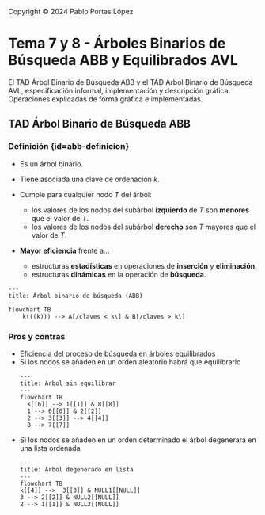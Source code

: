 <!--
SPDX-FileCopyrightText: 2024 Pablo Portas López <pablo.portas@udc.es>

SPDX-License-Identifier: CC-BY-NC-4.0
-->

<web-summary rel="tldr"/>

<tip>Copyright © 2024 Pablo Portas López</tip>

# Tema 7 y 8 - Árboles Binarios de Búsqueda ABB y Equilibrados AVL

<tldr id="tldr">

El TAD Árbol Binario de Búsqueda ABB y el TAD Árbol Binario de Búsqueda AVL, especificación informal, implementación y
descripción gráfica. Operaciones explicadas de forma gráfica e implementadas.

</tldr>

## TAD Árbol Binario de Búsqueda ABB

### Definición {id=abb-definicion}

- Es un árbol binario.
- Tiene asociada una clave de ordenación _k_.
- Cumple para cualquier nodo _T_ del árbol:
    - los valores de los nodos del subárbol **izquierdo** de _T_ son **menores** que el valor de _T_.
    - los valores de los nodos del subárbol **derecho** son _T_ mayores que el valor de _T_.

- **Mayor eficiencia** frente a...
    - estructuras **estadísticas** en operaciones de **inserción** y **eliminación**.
    - estructuras **dinámicas** en la operación de **búsqueda**.

```mermaid
---
title: Árbol binario de búsqueda (ABB)
---
flowchart TB
    k(((k))) --> A[/claves < k\] & B[/claves > k\]

```

### Pros y contras

- Eficiencia del proceso de búsqueda en árboles equilibrados
- Si los nodos se añaden en un orden aleatorio habrá que equilibrarlo
  ```mermaid
  ---
  title: Árbol sin equilibrar
  ---
  flowchart TB
    k[[6]] --> 1[[1]] & 8[[8]]
    1 --> 0[[0]] & 2[[2]]
    2 --> 3[[3]] --> 4[[4]]
    8 --> 7[[7]]
  ```
- Si los nodos se añaden en un orden determinado el árbol degenerará en una lista ordenada
  ```mermaid
  ---
  title: Árbol degenerado en lista
  ---
  flowchart TB
  k[[4]] -->  3[[3]] & NULL1[[NULL]]
  3 --> 2[[2]] & NULL2[[NULL]] 
  2 --> 1[[1]] & NULL3[[NULL]]
  ```



